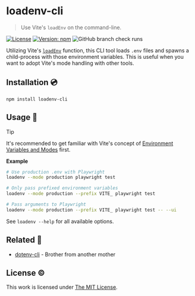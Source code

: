 # loadenv-cli

> Use Vite's `loadEnv` on the command-line.

[![License](https://img.shields.io/github/license/idleberg/loadenv-cli?color=blue&style=for-the-badge)](https://github.com/idleberg/loadenv-cli/blob/main/LICENSE)
[![Version: npm](https://img.shields.io/npm/v/loadenv-cli?style=for-the-badge)](https://www.npmjs.org/package/loadenv-cli)
![GitHub branch check runs](https://img.shields.io/github/check-runs/idleberg/loadenv-cli/main?style=for-the-badge)

Utilizing Vite's [`loadEnv`](https://vite.dev/guide/api-javascript.html#loadenv) function, this CLI tool loads `.env` files and spawns a child-process with those environment variables. This is useful when you want to adopt Vite's mode handling with other tools.

## Installation 💿

```shell
npm install loadenv-cli
```

## Usage 🚀

> [!TIP]
> It's recommended to get familiar with Vite's concept of [Environment Variables and Modes](https://vite.dev/guide/env-and-mode.html) first.

**Example**

```sh
# Use production .env with Playwright
loadenv --mode production playwright test

# Only pass prefixed environment variables
loadenv --mode production --prefix VITE_ playwright test

# Pass arguments to Playwright
loadenv --mode production --prefix VITE_ playwright test -- --ui
```

See `loadenv --help` for all available options.

## Related 👫

- [dotenv-cli](https://www.npmjs.com/package/dotenv-cli) - Brother from another mother

## License ©️

This work is licensed under [The MIT License](LICENSE).
